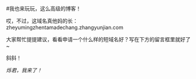#我也来玩玩，这么高级的博客！


哎，不过，这域名真他妈的长：zheyumingzhentamadechang.zhangyunjian.com

大家帮忙提提建议，看看申请一个什么样的短域名好？写在下方的留言框里就好了~

斜斜！

*烁君，我来了！*
